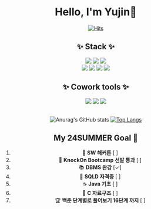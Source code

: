 <div align="center">

# Hello, I'm Yujin👏

[![Hits](https://hits.seeyoufarm.com/api/count/incr/badge.svg?url=https%3A%2F%2Fgithub.com%2Fgistraw0454&count_bg=%23FDC8F8CB&title_bg=%23F54D4D96&icon=smugmug.svg&icon_color=%23E7E7E7&title=hits&edge_flat=false)](https://hits.seeyoufarm.com)

## ✨ Stack ✨

<div>
<img src="https://img.shields.io/badge/HTML-E34F26?style=flat-square&logo=HTML5&logoColor=white"/>
<img src="https://img.shields.io/badge/CSS3-F68212?style=flat-square&logo=CSS3&logoColor=white"/>
<img src="https://img.shields.io/badge/SCSS-CC6699?style=flat-square&logo=Sass&logoColor=white"/><br/>
<img src="https://img.shields.io/badge/C-A8B9CC?style=flat-square&logo=C&logoColor=white"/>
<img src="https://img.shields.io/badge/C++-00599C?style=flat-square&logo=C++&logoColor=white"/>
<img src="https://img.shields.io/badge/Python-3776AB?style=flat-square&logo=Python&logoColor=white"/>
<img src="https://img.shields.io/badge/JavaScript-F7DF1E?style=flat-square&logo=JavaScript&logoColor=white"/><br/>
</div>

## ✨ Cowork tools ✨

<div>
<img src="https://img.shields.io/badge/GitHub-181717?style=flat-square&logo=GitHub&logoColor=white"/>
<img src="https://img.shields.io/badge/Figma-F24E1E?style=flat-square&logo=Figma&logoColor=white"/>
<img src="https://img.shields.io/badge/Postman-FF6C37?style=flat-square&logo=Postman&logoColor=white"/>
</div>

<br />

![Anurag's GitHub stats](https://github-readme-stats.vercel.app/api?username=gistraw0454&show_icons=true&theme=dracula)
[![Top Langs](https://github-readme-stats.vercel.app/api/top-langs/?username=gistraw0454&layout=compact)](https://github.com/gistraw0454/github-readme-stats)


## My 24SUMMER Goal 🎯

1. 🎨 **SW 해커톤** [ ]
2. 🚀 **KnockOn Bootcamp 선발 통과** [ ]
3. 📚 **DBMS 완강** [✓]
4. 📜 **SQLD 자격증** [ ]
5. ☕ **Java 기초** [ ]
6. 📂 **C 자료구조** [ ]
7. 🏆 **백준 단계별로 풀어보기 16단계 까지** [ ]


</div>
